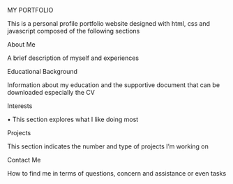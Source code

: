 MY PORTFOLIO

This is a personal profile portfolio website designed with html, css and javascript composed of the following sections

About Me

A brief description of myself and experiences

Educational Background

Information about my education and the supportive document that can be downloaded especially the CV	

Interests

•	This section explores what I like doing most 

 Projects
 
This section indicates the number and type of projects I’m working on

Contact Me

How to find me in terms of questions, concern and assistance or even tasks


